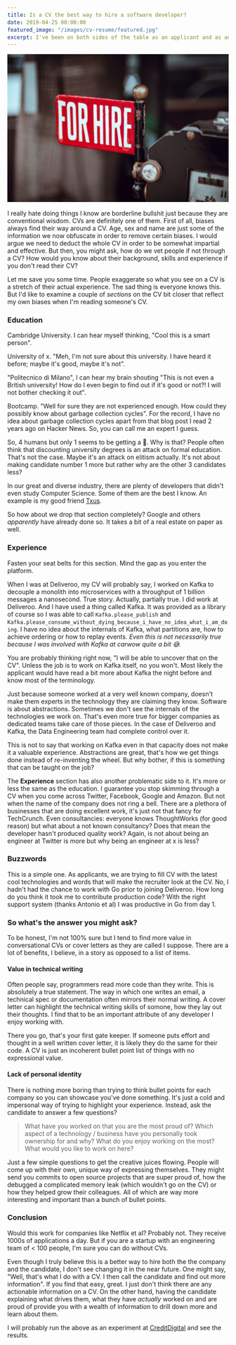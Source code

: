 ```yaml
---
title: Is a CV the best way to hire a software developer?
date: 2019-04-25 00:00:00
featured_image: "/images/cv-resume/featured.jpg"
excerpt: I've been on both sides of the table as an applicant and as an interviewer. In both cases I cannot help but feel I'm engaging in a bullshit process that supposedly is meant to either exemplify ones experience or vet them. Surely there must be a simpler way.
---
```


![Photo by Clem Onojeghuo on Unsplash](/images/cv-resume/featured.jpg)

I really hate doing things I know are borderline bullshit just because they are conventional wisdom. CVs are definitely one of them. First of all, biases always find their way around a CV. Age, sex and name are just some of the information we now obfuscate in order to remove certain biases. I would argue we need to deduct the whole CV in order to be somewhat impartial and effective. But then, you might ask, how do we vet people if not through a CV? How would you know about their background, skills and experience if you don't read their CV?

Let me save you some time. People exaggerate so what you see on a CV is a stretch of their actual experience. The sad thing is everyone knows this. But I'd like to examine a couple of *sections* on the CV bit closer that reflect my own biases when I'm reading someone's CV.

### Education
Cambridge University. I can hear myself thinking, "Cool this is a smart person".

University of x. "Meh, I'm not sure about this university. I have heard it before; maybe it's good, maybe it's not".

"Politecnico di Milano", I can hear my brain shouting "This is not even a British university! How do I even begin to find out if it's good or not?! I will not bother checking it out".

Bootcamp. "Well for sure they are not experienced enough. How could they possibly know about garbage collection cycles". For the record, I have no idea about garbage collection cycles apart from that blog post I read 2 years ago on Hacker News. So, you can call me an expert I guess.

So, 4 humans but only 1 seems to be getting a 🥇. Why is that? People often think that discounting university degrees is an attack on formal education. That's not the case. Maybe it's an attack on elitism actually. It's not about making candidate number 1 more but rather why are the other 3 candidates less?

In our great and diverse industry, there are plenty of developers that didn't even study Computer Science. Some of them are the best I know. An example is my good friend [Txus](https://twitter.com/txustice).

So how about we drop that section completely? Google and others *apparently* have already done so. It takes a bit of a real estate on paper as well.

### Experience
Fasten your seat belts for this section. Mind the gap as you enter the platform.

When I was at Deliveroo, my CV will probably say, I worked on Kafka to decouple a monolith into microservices with a throughput of 1 billion messages a nanosecond. True story. Actually, partially true. I did work at Deliveroo. And I have used a thing called Kafka. It was provided as a library of course so I was able to call `Kafka.please_publish` and `Kafka.please_consume_without_dying_because_i_have_no_idea_what_i_am_doing`. I have no idea about the internals of Kafka, what partitions are, how to achieve ordering or how to replay events. *Even this is not necessarily true because I was involved with Kafka at carwow quite a bit 😅.*

You are probably thinking right now, "I will be able to uncover that on the CV". Unless the job is to work on Kafka itself, no you won't. Most likely the applicant would have read a bit more about Kafka the night before and know most of the terminology.

Just because someone worked at a very well known company, doesn't make them experts in the technology they are claiming they know. Software is about abstractions. Sometimes we don't see the internals of the technologies we work on. That's even more true for bigger companies as dedicated teams take care of those pieces. In the case of Deliveroo and Kafka, the Data Engineering team had complete control over it.

This is not to say that working on Kafka even in that capacity does not make it a valuable experience. Abstractions are great, that's how we get things done instead of re-inventing the wheel. But why bother, if this is something that can be taught on the job?

The **Experience** section has also another problematic side to it. It's more or less the same as the education. I guarantee you stop skimming through a CV when you come across Twitter, Facebook, Google and Amazon. But not when the name of the company does not ring a bell. There are a plethora of businesses that are doing excellent work, it's just not that fancy for TechCrunch. Even consultancies: everyone knows ThoughtWorks (for good reason) but what about a not known consultancy? Does that mean the developer hasn't produced quality work? Again, is not about being an engineer at Twitter is more but why being an engineer at x is less?

### Buzzwords
This is a simple one. As applicants, we are trying to fill CV with the latest cool technologies and words that will make the recruiter look at the CV. No, I hadn't had the chance to work with Go prior to joining Deliveroo. How long do you think it took me to contribute production code? With the right support system (thanks Antonio et al) I was productive in Go from day 1.

### So what's the answer you might ask?
To be honest, I'm not 100% sure but I tend to find more value in conversational CVs or cover letters as they are called I suppose. There are a lot of benefits, I believe, in a story as opposed to a list of items.

#### Value in technical writing
Often people say, programmers read more code than they write. This is absolutely a true statement. The way in which one writes an email, a technical spec or documentation often mirrors their normal writing. A cover letter can highlight the technical writing skills of somone, how they lay out their thoughts. I find that to be an important attribute of any developer I enjoy working with.

There you go, that's your first gate keeper. If someone puts effort and thought in a well written cover letter, it is likely they do the same for their code. A CV is just an incoherent bullet point list of things with no expressional value.

#### Lack of personal identity
There is nothing more boring than trying to think bullet points for each company so you can showcase you've done something. It's just a cold and impersonal way of trying to highlight your experience. Instead, ask the candidate to answer a few questions?

> What have you worked on that you are the most proud of?
Which aspect of a technology / business have you personally took ownership for and why?
What do you enjoy working on the most? What would you like to work on here?

Just a few simple questions to get the creative juices flowing. People will come up with their own, unique way of expressing themselves. They might send you commits to open source projects that are super proud of, how the debugged a complicated memory leak (which wouldn't go on the CV) or how they helped grow their colleagues. All of which are way more interesting and important than a bunch of bullet points.

### Conclusion
Would this work for companies like Netflix et al? Probably not. They receive 1000s of applications a day. But if you are a startup with an engineering team of < 100 people, I'm sure you can do without CVs.

Even though I truly believe this is a better way to hire both the the company and the candidate, I don't see changing it in the near future. One might say, "Well, that's what I do with a CV. I then call the candidate and find out more information". If you find that easy, great. I just don't think there are any actionable information on a CV. On the other hand, having the candidate explaining what drives them, what they have *actually* worked on and are proud of provide you with a wealth of information to drill down more and learn about them.

I will probably run the above as an experiment at [CreditDigital](https://www.creditdigital.co.uk) and see the results.
